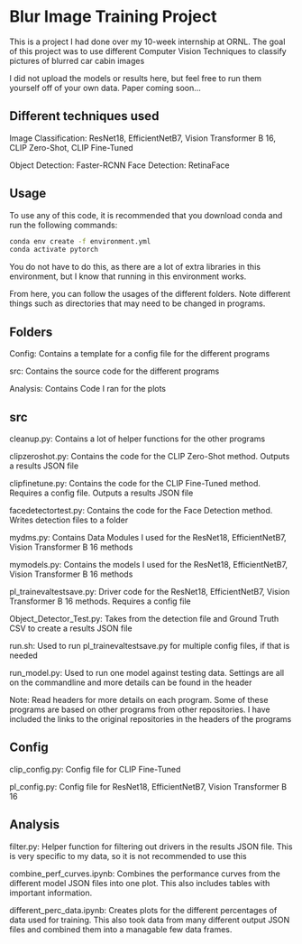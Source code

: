 # Blur Image Training Project

This is a project I had done over my 10-week internship at ORNL. The goal of this project was to use different Computer Vision Techniques to classify pictures of blurred car cabin images

I did not upload the models or results here, but feel free to run them yourself off of your own data. Paper coming soon...

## Different techniques used

Image Classification: ResNet18, EfficientNetB7, Vision Transformer B 16, CLIP Zero-Shot, CLIP Fine-Tuned

Object Detection: Faster-RCNN Face Detection: RetinaFace

## Usage

To use any of this code, it is recommended that you download conda and run the following commands:

```bash
conda env create -f environment.yml
conda activate pytorch
```

You do not have to do this, as there are a lot of extra libraries in this environment, but I know that running in this environment works.

From here, you can follow the usages of the different folders. Note different things such as directories that may need to be changed in programs.

## Folders

Config: Contains a template for a config file for the different programs

src: Contains the source code for the different programs

Analysis: Contains Code I ran for the plots

## src

cleanup.py: Contains a lot of helper functions for the other programs

clipzeroshot.py: Contains the code for the CLIP Zero-Shot method. Outputs a results JSON file

clipfinetune.py: Contains the code for the CLIP Fine-Tuned method. Requires a config file. Outputs a results JSON file

facedetectortest.py: Contains the code for the Face Detection method. Writes detection files to a folder

mydms.py: Contains Data Modules I used for the ResNet18, EfficientNetB7, Vision Transformer B 16 methods

mymodels.py: Contains the models I used for the ResNet18, EfficientNetB7, Vision Transformer B 16 methods

pl_trainevaltestsave.py: Driver code for the ResNet18, EfficientNetB7, Vision Transformer B 16 methods. Requires a config file

Object_Detector_Test.py: Takes from the detection file and Ground Truth CSV to create a results JSON file

run.sh: Used to run pl_trainevaltestsave.py for multiple config files, if that is needed

run_model.py: Used to run one model against testing data. Settings are all on the commandline and more details can be found in the header

Note: Read headers for more details on each program. Some of these programs are based on other programs from other repositories. I have included the links to the original repositories in the headers of the programs

## Config

clip_config.py: Config file for CLIP Fine-Tuned

pl_config.py: Config file for ResNet18, EfficientNetB7, Vision Transformer B 16

## Analysis

filter.py: Helper function for filtering out drivers in the results JSON file. This is very specific to my data, so it is not recommended to use this

combine_perf_curves.ipynb: Combines the performance curves from the different model JSON files into one plot. This also includes tables with important information.

different_perc_data.ipynb: Creates plots for the different percentages of data used for training. This also took data from many different output JSON files and combined them into a managable few data frames.
